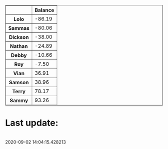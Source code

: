 <table border="1" class="dataframe">
  <thead>
    <tr style="text-align: right;">
      <th></th>
      <th>Balance</th>
    </tr>
  </thead>
  <tbody>
    <tr>
      <th>Lolo</th>
      <td>-86.19</td>
    </tr>
    <tr>
      <th>Sammas</th>
      <td>-80.06</td>
    </tr>
    <tr>
      <th>Dickson</th>
      <td>-38.00</td>
    </tr>
    <tr>
      <th>Nathan</th>
      <td>-24.89</td>
    </tr>
    <tr>
      <th>Debby</th>
      <td>-10.66</td>
    </tr>
    <tr>
      <th>Roy</th>
      <td>-7.50</td>
    </tr>
    <tr>
      <th>Vian</th>
      <td>36.91</td>
    </tr>
    <tr>
      <th>Samson</th>
      <td>38.96</td>
    </tr>
    <tr>
      <th>Terry</th>
      <td>78.17</td>
    </tr>
    <tr>
      <th>Sammy</th>
      <td>93.26</td>
    </tr>
  </tbody>
</table><H1>Last update:</h1><br>2020-09-02 14:04:15.428213